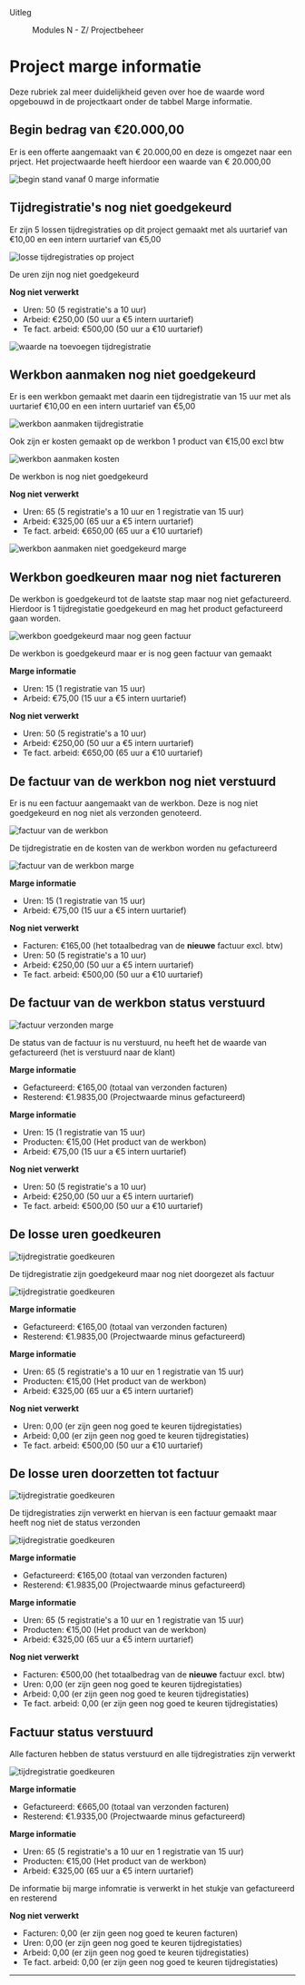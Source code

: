 <properties>
	<page>
		<title>uitleg</title>
		<description>Uitleg</description>
	</page>
	<menu>
		<position>Modules N - Z/ Projectbeheer</position>
		<title>Project marge informatie</title>
	</menu>
</properties>

# Project marge informatie #

Deze rubriek zal meer duidelijkheid geven over hoe de waarde word opgebouwd in de projectkaart onder de tabbel Marge informatie.

## Begin bedrag van €20.000,00 ##

Er is een offerte aangemaakt van € 20.000,00 en deze is omgezet naar een prject.
Het projectwaarde heeft hierdoor een waarde van € 20.000,00

![begin stand vanaf 0 marge informatie](images/begin-saldo.png)

## Tijdregistratie's nog niet goedgekeurd ##

Er zijn 5 lossen tijdregistraties op dit project gemaakt met als uurtarief van €10,00 en een intern uurtarief van €5,00

![losse tijdregistraties op project](images/tijdregistratie-los.png)

<div class="Warning">
De uren zijn nog niet goedgekeurd
</div>

**Nog niet verwerkt**

- Uren: 50 (5 registratie's a 10 uur)
- Arbeid: €250,00 (50 uur a €5 intern uurtarief)
- Te fact. arbeid: €500,00 (50 uur a €10 uurtarief)

![waarde na toevoegen tijdregistratie](images/waarde-toevoegen-tijdregistratie.png)

## Werkbon aanmaken nog niet goedgekeurd ##

Er is een werkbon gemaakt met daarin een tijdregistratie van 15 uur met als uurtarief €10,00 en een intern uurtarief van €5,00

![werkbon aanmaken tijdregistratie](images/werkbon-tijd.png)

Ook zijn er kosten gemaakt op de werkbon 1 product van €15,00 excl btw

![werkbon aanmaken kosten](images/werkbon-kosten.png)

<div class="Warning">
De werkbon is nog niet goedgekeurd
</div>

**Nog niet verwerkt**

- Uren: 65 (5 registratie's a 10 uur en 1 registratie van 15 uur)
- Arbeid: €325,00 (65 uur a €5 intern uurtarief)
- Te fact. arbeid: €650,00 (65 uur a €10 uurtarief)

![werkbon aanmaken niet goedgekeurd marge](images/werkbon-aanmaken.png)

## Werkbon goedkeuren maar nog niet factureren ##

De werkbon is goedgekeurd tot de laatste stap maar nog niet gefactureerd. Hierdoor is 1 tijdregistatie goedgekeurd en mag het product gefactureerd gaan worden.

![werkbon goedgekeurd maar nog geen factuur](images/werkbon-goedgekeurd.png)

<div class="Warning">
De werkbon is goedgekeurd maar er is nog geen factuur van gemaakt
</div>

**Marge informatie**

- Uren: 15 (1 registratie van 15 uur)
- Arbeid: €75,00 (15 uur a €5 intern uurtarief)

**Nog niet verwerkt**

- Uren: 50 (5 registratie's a 10 uur)
- Arbeid: €250,00 (50 uur a €5 intern uurtarief)
- Te fact. arbeid: €650,00 (65 uur a €10 uurtarief)

## De factuur van de werkbon nog niet verstuurd ##

Er is nu een factuur aangemaakt van de werkbon. Deze is nog niet goedgekeurd en nog niet als verzonden genoteerd.

![factuur van de werkbon](images/werkbon-factuur.png)

<div class="Warning">
De tijdregistratie en de kosten van de werkbon worden nu gefactureerd
</div>

![factuur van de werkbon marge](images/werkbon-factuur-marge.png)

**Marge informatie**

- Uren: 15 (1 registratie van 15 uur)
- Arbeid: €75,00 (15 uur a €5 intern uurtarief)

**Nog niet verwerkt**

- Facturen: €165,00 (het totaalbedrag van de **nieuwe** factuur excl. btw)
- Uren: 50 (5 registratie's a 10 uur)
- Arbeid: €250,00 (50 uur a €5 intern uurtarief)
- Te fact. arbeid: €500,00 (50 uur a €10 uurtarief)

## De factuur van de werkbon status verstuurd ##

![factuur verzonden marge](images/werbon-verstuurd-marge.png)

<div class="Warning">
De status van de factuur is nu verstuurd, nu heeft het de waarde van gefactureerd (het is verstuurd naar de klant)
</div>

**Marge informatie**

- Gefactureerd: €165,00 (totaal van verzonden facturen)
- Resterend: €1.9835,00 (Projectwaarde minus gefactureerd)

**Marge informatie**

- Uren: 15 (1 registratie van 15 uur)
- Producten: €15,00 (Het product van de werkbon)
- Arbeid: €75,00 (15 uur a €5 intern uurtarief)

**Nog niet verwerkt**

- Uren: 50 (5 registratie's a 10 uur)
- Arbeid: €250,00 (50 uur a €5 intern uurtarief)
- Te fact. arbeid: €500,00 (50 uur a €10 uurtarief)

## De losse uren goedkeuren ##

![tijdregistratie goedkeuren ](images/tijdregistratie-los-goedgekeurd.png)

<div class="Warning">
De tijdregistratie zijn goedgekeurd maar nog niet doorgezet als factuur
</div>

![tijdregistratie goedkeuren ](images/losse-uren-goedkeuren.png)

**Marge informatie**

- Gefactureerd: €165,00 (totaal van verzonden facturen)
- Resterend: €1.9835,00 (Projectwaarde minus gefactureerd)

**Marge informatie**

- Uren: 65 (5 registratie's a 10 uur en 1 registratie van 15 uur)
- Producten: €15,00 (Het product van de werkbon)
- Arbeid: €325,00 (65 uur a €5 intern uurtarief)

**Nog niet verwerkt**

- Uren: 0,00 (er zijn geen nog goed te keuren tijdregistaties)
- Arbeid: 0,00 (er zijn geen nog goed te keuren tijdregistaties)
- Te fact. arbeid: €500,00 (50 uur a €10 uurtarief)

## De losse uren doorzetten tot factuur ##

![tijdregistratie goedkeuren ](images/factuur-losse-registraties.png)

<div class="Warning">
De tijdregistraties zijn verwerkt en hiervan is een factuur gemaakt maar heeft nog niet de status verzonden
</div>

![tijdregistratie goedkeuren ](images/marge-goedgekeurde-tijd.png)

**Marge informatie**

- Gefactureerd: €165,00 (totaal van verzonden facturen)
- Resterend: €1.9835,00 (Projectwaarde minus gefactureerd)

**Marge informatie**

- Uren: 65 (5 registratie's a 10 uur en 1 registratie van 15 uur)
- Producten: €15,00 (Het product van de werkbon)
- Arbeid: €325,00 (65 uur a €5 intern uurtarief)

**Nog niet verwerkt**

- Facturen: €500,00 (het totaalbedrag van de **nieuwe** factuur excl. btw)
- Uren: 0,00 (er zijn geen nog goed te keuren tijdregistaties)
- Arbeid: 0,00 (er zijn geen nog goed te keuren tijdregistaties)
- Te fact. arbeid: 0,00 (er zijn geen nog goed te keuren tijdregistaties)

## Factuur status verstuurd  ##

<div class="Warning">
Alle facturen hebben de status verstuurd en alle tijdregistraties zijn verwerkt
</div>

![tijdregistratie goedkeuren ](images/eind-saldo.png)

**Marge informatie**

- Gefactureerd: €665,00 (totaal van verzonden facturen)
- Resterend: €1.9335,00 (Projectwaarde minus gefactureerd)

**Marge informatie**

- Uren: 65 (5 registratie's a 10 uur en 1 registratie van 15 uur)
- Producten: €15,00 (Het product van de werkbon)
- Arbeid: €325,00 (65 uur a €5 intern uurtarief)

<div class="tip">
De informatie bij marge infomratie is verwerkt in het stukje van gefactureerd en resterend
</div>

**Nog niet verwerkt**

- Facturen: 0,00 (er zijn geen nog goed te keuren facturen)
- Uren: 0,00 (er zijn geen nog goed te keuren tijdregistaties)
- Arbeid: 0,00 (er zijn geen nog goed te keuren tijdregistaties)
- Te fact. arbeid: 0,00 (er zijn geen nog goed te keuren tijdregistaties)

-------






